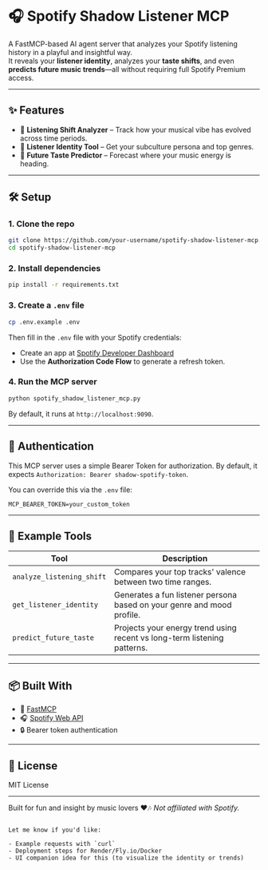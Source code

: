 # 🎧 Spotify Shadow Listener MCP

A FastMCP-based AI agent server that analyzes your Spotify listening history in a playful and insightful way.  
It reveals your **listener identity**, analyzes your **taste shifts**, and even **predicts future music trends**—all without requiring full Spotify Premium access.

---

## ✨ Features

- 🔄 **Listening Shift Analyzer** – Track how your musical vibe has evolved across time periods.
- 🧠 **Listener Identity Tool** – Get your subculture persona and top genres.
- 🔮 **Future Taste Predictor** – Forecast where your music energy is heading.

---

## 🛠 Setup

### 1. Clone the repo

```bash
git clone https://github.com/your-username/spotify-shadow-listener-mcp.git
cd spotify-shadow-listener-mcp
````

### 2. Install dependencies

```bash
pip install -r requirements.txt
```

### 3. Create a `.env` file

```bash
cp .env.example .env
```

Then fill in the `.env` file with your Spotify credentials:

* Create an app at [Spotify Developer Dashboard](https://developer.spotify.com/dashboard/applications)
* Use the **Authorization Code Flow** to generate a refresh token.

### 4. Run the MCP server

```bash
python spotify_shadow_listener_mcp.py
```

By default, it runs at `http://localhost:9090`.

---

## 🔐 Authentication

This MCP server uses a simple Bearer Token for authorization.
By default, it expects `Authorization: Bearer shadow-spotify-token`.

You can override this via the `.env` file:

```env
MCP_BEARER_TOKEN=your_custom_token
```

---

## 🧪 Example Tools

| Tool                      | Description                                                              |
| ------------------------- | ------------------------------------------------------------------------ |
| `analyze_listening_shift` | Compares your top tracks' valence between two time ranges.               |
| `get_listener_identity`   | Generates a fun listener persona based on your genre and mood profile.   |
| `predict_future_taste`    | Projects your energy trend using recent vs long-term listening patterns. |

---

## 📦 Built With

* 🧠 [FastMCP](https://github.com/fixie-ai/fastmcp)
* 🎧 [Spotify Web API](https://developer.spotify.com/documentation/web-api/)
* 🔒 Bearer token authentication

---

## 📝 License

MIT License

---

Built for fun and insight by music lovers ❤️🎶
*Not affiliated with Spotify.*

```

Let me know if you'd like:

- Example requests with `curl`
- Deployment steps for Render/Fly.io/Docker
- UI companion idea for this (to visualize the identity or trends)
```
